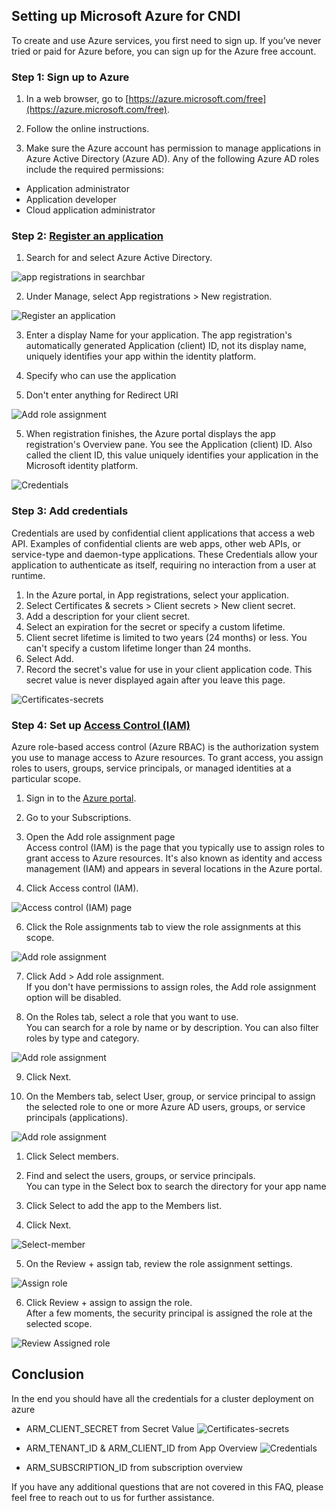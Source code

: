 ## Setting up Microsoft Azure for CNDI

To create and use Azure services, you first need to sign up. If you’ve never
tried or paid for Azure before, you can sign up for the Azure free account.

### Step 1: Sign up to Azure

1. In a web browser, go to
   [https://azure.microsoft.com/free](https://azure.microsoft.com/free).

2. Follow the online instructions.

3. Make sure the Azure account has permission to manage applications in Azure
   Active Directory (Azure AD). Any of the following Azure AD roles include the
   required permissions:

- Application administrator
- Application developer
- Cloud application administrator

### Step 2: [Register an application](https://portal.azure.com/)

1. Search for and select Azure Active Directory.

![app registrations in searchbar](/docs/cloud-setup-guide/azure/img/search-app-registrations.png)

2. Under Manage, select App registrations > New registration.

![Register an application](/docs/cloud-setup-guide/azure/img/register-application-1.png)

3. Enter a display Name for your application. The app registration's
   automatically generated Application (client) ID, not its display name,
   uniquely identifies your app within the identity platform.

4. Specify who can use the application

5. Don't enter anything for Redirect URI

![Add role assignment](/docs/cloud-setup-guide/azure/img/register-application-2.png)

5. When registration finishes, the Azure portal displays the app registration's
   Overview pane. You see the Application (client) ID. Also called the client
   ID, this value uniquely identifies your application in the Microsoft identity
   platform.

![Credentials](/docs/cloud-setup-guide/azure/img/register-application-3.png)

### Step 3: Add credentials

Credentials are used by confidential client applications that access a web API.
Examples of confidential clients are web apps, other web APIs, or service-type
and daemon-type applications. These Credentials allow your application to
authenticate as itself, requiring no interaction from a user at runtime.

1. In the Azure portal, in App registrations, select your application.
2. Select Certificates & secrets > Client secrets > New client secret.
3. Add a description for your client secret.
4. Select an expiration for the secret or specify a custom lifetime.
5. Client secret lifetime is limited to two years (24 months) or less. You can't
   specify a custom lifetime longer than 24 months.
6. Select Add.
7. Record the secret's value for use in your client application code. This
   secret value is never displayed again after you leave this page.

![Certificates-secrets](/docs/cloud-setup-guide/azure/img/certificates-secrets.png)

### Step 4: Set up [Access Control (IAM)](https://docs.microsoft.com/en-us/azure/role-based-access-control/role-assignments-portal?tabs=current)

Azure role-based access control (Azure RBAC) is the authorization system you use
to manage access to Azure resources. To grant access, you assign roles to users,
groups, service principals, or managed identities at a particular scope.

1. Sign in to the [Azure portal](https://portal.azure.com/).

2. Go to your Subscriptions.

3. Open the Add role assignment page\
   Access control (IAM) is the page that you typically use to assign roles to
   grant access to Azure resources. It's also known as identity and access
   management (IAM) and appears in several locations in the Azure portal.

4. Click Access control (IAM).

![Access control (IAM) page](/docs/cloud-setup-guide/azure/img/sub-access-control.png)

6. Click the Role assignments tab to view the role assignments at this scope.

![Add role assignment](/docs/cloud-setup-guide/azure/img/add-role-assignment-menu.png)

7. Click Add > Add role assignment.\
   If you don't have permissions to assign roles, the Add role assignment option
   will be disabled.

8. On the Roles tab, select a role that you want to use.\
   You can search for a role by name or by description. You can also filter
   roles by type and category.

![Add role assignment](/docs/cloud-setup-guide/azure/img/roles.png)

9. Click Next.

10. On the Members tab, select User, group, or service principal to assign the
    selected role to one or more Azure AD users, groups, or service principals
    (applications).

![Add role assignment](/docs/cloud-setup-guide/azure/img/members.png)

1. Click Select members.

2. Find and select the users, groups, or service principals.\
   You can type in the Select box to search the directory for your app name
3. Click Select to add the app to the Members list.

4. Click Next.

![Select-member](/docs/cloud-setup-guide/azure/img/select-members.png)

5. On the Review + assign tab, review the role assignment settings.

![Assign role](/docs/cloud-setup-guide/azure/img/review-assign.png)

6. Click Review + assign to assign the role.
   \
   After a few moments, the security principal is assigned the role at the
   selected scope.

![Review Assigned role](/docs/cloud-setup-guide/azure/img/r-role-assignments.png)

## Conclusion

In the end you should have all the credentials for a cluster deployment on azure

- ARM_CLIENT_SECRET from Secret Value
  ![Certificates-secrets](/docs/cloud-setup-guide/azure/img/certificates-secrets.png)

- ARM_TENANT_ID & ARM_CLIENT_ID from App Overview
  ![Credentials](/docs/cloud-setup-guide/azure/img/register-application-3.png)

- ARM_SUBSCRIPTION_ID from subscription overview

If you have any additional questions that are not covered in this FAQ, please
feel free to reach out to us for further assistance.
